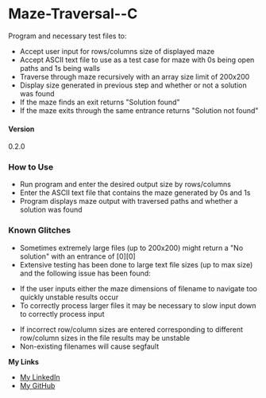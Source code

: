 # Maze-Traversal--C

Program and necessary test files to:
* Accept user input for rows/columns size of displayed maze
* Accept ASCII text file to use as a test case for maze with 0s being open paths and 1s being walls
* Traverse through maze recursively with an array size limit of 200x200
* Display size generated in previous step and whether or not a solution was found
* If the maze finds an exit returns "Solution found" 
* If the maze exits through the same entrance returns "Solution not found"

#### Version
0.2.0

### How to Use
* Run program and enter the desired output size by rows/columns
* Enter the ASCII text file that contains the maze generated by 0s and 1s
* Program displays maze output with traversed paths and whether a solution was found

### Known Glitches
* Sometimes extremely large files (up to 200x200) might return a "No solution" with an entrance of [0][0]
* Extensive testing has been done to large text file sizes (up to max size) and the following issue has been found:
- If the user inputs either the maze dimensions of filename to navigate too quickly unstable results occur
- To correctly process larger files it may be necessary to slow input down to correctly process input
* If incorrect row/column sizes are entered corresponding to different row/column sizes in the file results may be unstable
* Non-existing filenames will cause segfault


**My Links**

- [My LinkedIn](http://linkedin.com/in/dillonmabry)
- [My GitHub](https://github.com/dillonmabry/)

